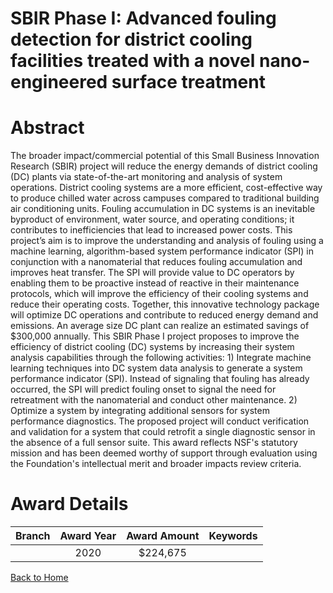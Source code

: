 
SBIR Phase I: Advanced fouling detection for district cooling facilities treated with a novel nano-engineered surface treatment
===============================================================================================================================

# Abstract


The broader impact/commercial potential of this Small Business Innovation Research (SBIR) project will reduce the energy demands of district cooling (DC) plants via state-of-the-art monitoring and analysis of system operations. District cooling systems are a more efficient, cost-effective way to produce chilled water across campuses compared to traditional building air conditioning units. Fouling accumulation in DC systems is an inevitable byproduct of environment, water source, and operating conditions; it contributes to inefficiencies that lead to increased power costs. This project’s aim is to improve the understanding and analysis of fouling using a machine learning, algorithm-based system performance indicator (SPI) in conjunction with a nanomaterial that reduces fouling accumulation and improves heat transfer. The SPI will provide value to DC operators by enabling them to be proactive instead of reactive in their maintenance protocols, which will improve the efficiency of their cooling systems and reduce their operating costs. Together, this innovative technology package will optimize DC operations and contribute to reduced energy demand and emissions. An average size DC plant can realize an estimated savings of $300,000 annually. This SBIR Phase I project proposes to improve the efficiency of district cooling (DC) systems by increasing their system analysis capabilities through the following activities: 1) Integrate machine learning techniques into DC system data analysis to generate a system performance indicator (SPI). Instead of signaling that fouling has already occurred, the SPI will predict fouling onset to signal the need for retreatment with the nanomaterial and conduct other maintenance. 2) Optimize a system by integrating additional sensors for system performance diagnostics. The proposed project will conduct verification and validation for a system that could retrofit a single diagnostic sensor in the absence of a full sensor suite. This award reflects NSF's statutory mission and has been deemed worthy of support through evaluation using the Foundation's intellectual merit and broader impacts review criteria.  

# Award Details

|Branch|Award Year|Award Amount|Keywords|
| :---: | :---: | :---: | :---: |
||2020|$224,675||
  
  


[Back to Home](https://github.com/chrischow/dod_sbir_awards#606)
